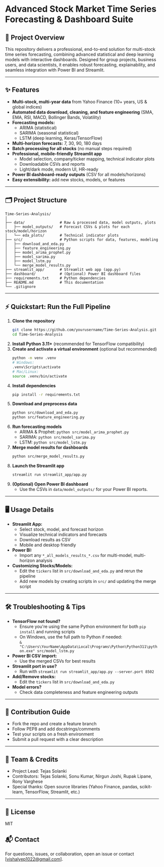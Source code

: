 # Advanced Stock Market Time Series Forecasting & Dashboard Suite

## 🚀 Project Overview
This repository delivers a professional, end-to-end solution for multi-stock time series forecasting, combining advanced statistical and deep learning models with interactive dashboards. Designed for group projects, business users, and data scientists, it enables robust forecasting, explainability, and seamless integration with Power BI and Streamlit.

---

## ✨ Features
- **Multi-stock, multi-year data** from Yahoo Finance (10+ years, US & global indices)
- **Automated data download, cleaning, and feature engineering** (SMA, EMA, RSI, MACD, Bollinger Bands, Volatility)
- **Forecasting models:**
  - ARIMA (statistical)
  - SARIMA (seasonal statistical)
  - LSTM (deep learning, Keras/TensorFlow)
- **Multi-horizon forecasts:** 7, 30, 90, 180 days
- **Batch processing for all stocks** (no manual steps required)
- **Professional, mobile-friendly Streamlit app**
  - Model selection, company/ticker mapping, technical indicator plots
  - Downloadable CSVs and reports
  - Light/dark mode, modern UI, HR-ready
- **Power BI dashboard-ready outputs** (CSV for all models/horizons)
- **Easy extensibility:** add new stocks, models, or features

---

## 🗂️ Project Structure
```
Time-Series-Analysis/
│
├── data/                # Raw & processed data, model outputs, plots
│   ├── model_outputs/   # Forecast CSVs & plots for each stock/model/horizon
│   └── eda_plots/       # Technical indicator plots
├── src/                 # Python scripts for data, features, modeling
│   ├── download_and_eda.py
│   ├── feature_engineering.py
│   ├── model_arima_prophet.py
│   ├── model_sarima.py
│   ├── model_lstm.py
│   └── merge_model_results.py
├── streamlit_app/       # Streamlit web app (app.py)
├── dashboard/           # (Optional) Power BI dashboard files
├── requirements.txt     # Python dependencies
├── README.md            # This documentation
└── .gitignore
```

---

## ⚡ Quickstart: Run the Full Pipeline
1. **Clone the repository**
   ```sh
   git clone https://github.com/yourusername/Time-Series-Analysis.git
   cd Time-Series-Analysis
   ```
2. **Install Python 3.11+** (recommended for TensorFlow compatibility)
3. **Create and activate a virtual environment** (optional but recommended)
   ```sh
   python -m venv .venv
   # Windows:
   .venv\Scripts\activate
   # Mac/Linux:
   source .venv/bin/activate
   ```
4. **Install dependencies**
   ```sh
   pip install -r requirements.txt
   ```
5. **Download and preprocess data**
   ```sh
   python src/download_and_eda.py
   python src/feature_engineering.py
   ```
6. **Run forecasting models**
   - ARIMA & Prophet: `python src/model_arima_prophet.py`
   - SARIMA: `python src/model_sarima.py`
   - LSTM: `python src/model_lstm.py`
7. **Merge model results for dashboards**
   ```sh
   python src/merge_model_results.py
   ```
8. **Launch the Streamlit app**
   ```sh
   streamlit run streamlit_app/app.py
   ```
9. **(Optional) Open Power BI dashboard**
   - Use the CSVs in `data/model_outputs/` for your Power BI reports.

---

## 🖥️ Usage Details
- **Streamlit App:**
  - Select stock, model, and forecast horizon
  - Visualize technical indicators and forecasts
  - Download results as CSV
  - Mobile and desktop friendly
- **Power BI:**
  - Import any `*_all_models_results_*.csv` for multi-model, multi-horizon analysis
- **Customizing Stocks/Models:**
  - Edit the `tickers` list in `src/download_and_eda.py` and rerun the pipeline
  - Add new models by creating scripts in `src/` and updating the merge script

---

## 🛠️ Troubleshooting & Tips
- **TensorFlow not found?**
  - Ensure you're using the same Python environment for both `pip install` and running scripts
  - On Windows, use the full path to Python if needed:  
    `& "C:\Users\YourName\AppData\Local\Programs\Python\Python311\python.exe" src/model_lstm.py`
- **Power BI CSV import:**
  - Use the merged CSVs for best results
- **Streamlit port in use?**
  - Run with `streamlit run streamlit_app/app.py --server.port 8502`
- **Add/Remove stocks:**
  - Edit the `tickers` list in `src/download_and_eda.py`
- **Model errors?**
  - Check data completeness and feature engineering outputs

---

## 🤝 Contribution Guide
- Fork the repo and create a feature branch
- Follow PEP8 and add docstrings/comments
- Test your scripts on a fresh environment
- Submit a pull request with a clear description

---

## 👥 Team & Credits
- Project Lead: Tejas Solanki
- Contributors: Tejas Solanki, Sonu Kumar, Nirgun Joshi, Rupak Lipane, Rony Varghese
- Special thanks: Open source libraries (Yahoo Finance, pandas, scikit-learn, TensorFlow, Streamlit, etc.)

---

## 📄 License
MIT


## 📬 Contact
For questions, issues, or collaboration, open an issue or contact [vishalyep1022@gmail.com]. 
